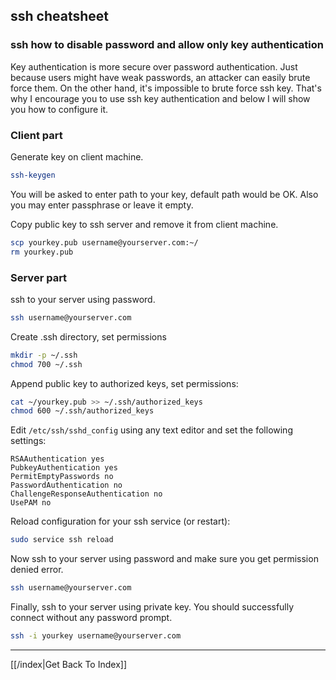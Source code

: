 ## ssh cheatsheet

### ssh how to disable password and allow only key authentication
Key authentication is more secure over password authentication. Just because
users might have weak passwords, an attacker can easily brute force them. On
the other hand, it's impossible to brute force ssh key. That's why I encourage
you to use ssh key authentication and below I will show you how to configure
it.

### Client part
Generate key on client machine.

```bash
ssh-keygen
```

You will be asked to enter path to your key, default path would be OK. Also
you may enter passphrase or leave it empty.

Copy public key to ssh server and remove it from client machine.

```bash
scp yourkey.pub username@yourserver.com:~/
rm yourkey.pub
```

### Server part
ssh to your server using password.

```bash
ssh username@yourserver.com
```

Create .ssh directory, set permissions

```bash
mkdir -p ~/.ssh
chmod 700 ~/.ssh
```

Append public key to authorized keys, set permissions:

```bash
cat ~/yourkey.pub >> ~/.ssh/authorized_keys
chmod 600 ~/.ssh/authorized_keys
```

Edit `/etc/ssh/sshd_config` using any text editor and set the following
settings:

```config
RSAAuthentication yes
PubkeyAuthentication yes
PermitEmptyPasswords no
PasswordAuthentication no
ChallengeResponseAuthentication no
UsePAM no
```

Reload configuration for your ssh service (or restart):

```bash
sudo service ssh reload
```

Now ssh to your server using password and make sure you get permission denied
error.

```bash
ssh username@yourserver.com
```

Finally, ssh to your server using private key. You should successfully connect
without any password prompt.

```bash
ssh -i yourkey username@yourserver.com
```
---

[[/index|Get Back To Index]]
